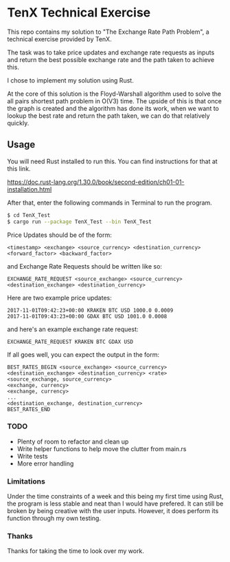 # TenX Technical Exercise

This repo contains my solution to "The Exchange Rate Path Problem", a technical exercise provided by TenX.

The task was to take price updates and exchange rate requests as inputs and return the best possible exchange rate and the path taken to achieve this.

I chose to implement my solution using Rust.

At the core of this solution is the Floyd-Warshall algorithm used to solve the all pairs shortest path problem in O(V3) time.
The upside of this is that once the graph is created and the algorithm has done its work, when we want to lookup the best rate and return the path taken, we can do that relatively quickly. 


## Usage

You will need Rust installed to run this. You can find instructions for that at this link.

https://doc.rust-lang.org/1.30.0/book/second-edition/ch01-01-installation.html

After that, enter the following commands in Terminal to run the program.
```sh
$ cd TenX_Test
$ cargo run --package TenX_Test --bin TenX_Test
```

Price Updates should be of the form:
```
<timestamp> <exchange> <source_currency> <destination_currency> <forward_factor> <backward_factor>
```
and Exchange Rate Requests should be written like so:
```
EXCHANGE_RATE_REQUEST <source_exchange> <source_currency> <destination_exchange> <destination_currency>
```

Here are two example price updates:
```
2017-11-01T09:42:23+00:00 KRAKEN BTC USD 1000.0 0.0009
2017-11-01T09:43:23+00:00 GDAX BTC USD 1001.0 0.0008
```
and here's an example exchange rate request:
```
EXCHANGE_RATE_REQUEST KRAKEN BTC GDAX USD
```
If all goes well, you can expect the output in the form:
```
BEST_RATES_BEGIN <source_exchange> <source_currency> <destination_exchange> <destination_currency> <rate>
<source_exchange, source_currency>
<exchange, currency>
<exchange, currency>
...
<destination_exchange, destination_currency>
BEST_RATES_END
```

### TODO
- Plenty of room to refactor and clean up
- Write helper functions to help move the clutter from main.rs
- Write tests
- More error handling

### Limitations
Under the time constraints of a week and this being my first time using Rust, the program is less stable and neat than I would have prefered. It can still be broken by being creative with the user inputs. However, it does perform its function through my own testing.

### Thanks
Thanks for taking the time to look over my work. 

